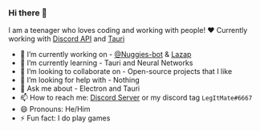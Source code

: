 ### Hi there 👋

I am a teenager who loves coding and working with people! ❤️
Currently working with [Discord API](https://discord.com/developers/docs/intro) and [Tauri](https://tauri.app/)

- 🔭 I’m currently working on - [@Nuggies-bot](https://github.com/Nuggies-bot) & [Lazap](https://github.com/Lazap-Development/lazap)
- 🌱 I’m currently learning - Tauri and Neural Networks
- 👯 I’m looking to collaborate on - Open-source projects that I like
- 🤔 I’m looking for help with - Nothing
- 💬 Ask me about - Electron and Tauri
- 📫 How to reach me: [Discord Server](https://discord.gg/Qv6ayUf) or my discord tag `LegItMate#6667`
- 😄 Pronouns: He/Him
- ⚡ Fun fact: I do play games
